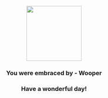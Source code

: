 <p align="center">
    <img src="https://raw.githubusercontent.com/PokeAPI/sprites/master/sprites/pokemon/194.png" width="150" height="150">
</p>
<h3 align="center">You were embraced by - <b>Wooper</b></h3>
<h3 align="center">Have a wonderful day!</h3>
